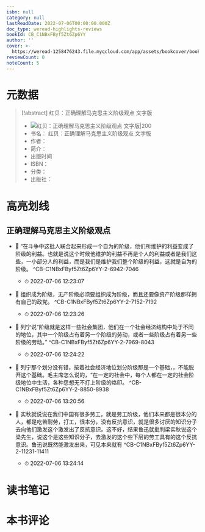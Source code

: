 ```yaml
---
isbn: null
category: null
lastReadDate: 2022-07-06T00:00:00.000Z
doc_type: weread-highlights-reviews
bookId: CB_C1NBxFByf5Zt6Zp6YY
author: ''
cover: >-
  https://weread-1258476243.file.myqcloud.com/app/assets/bookcover/book_cover_default_imported_03.png
reviewCount: 0
noteCount: 5
---
```

# 元数据
> [!abstract] 红贝：正确理解马克思主义阶级观点 文字版
> - ![ 红贝：正确理解马克思主义阶级观点 文字版|200](https://weread-1258476243.file.myqcloud.com/app/assets/bookcover/book_cover_default_imported_03.png)
> - 书名： 红贝：正确理解马克思主义阶级观点 文字版
> - 作者： 
> - 简介： 
> - 出版时间 
> - ISBN： 
> - 分类： 
> - 出版社： 

# 高亮划线

## 正确理解马克思主义阶级观点


- 📌 “在斗争中这批人联合起来形成一个自为的阶级，他们所维护的利益变成了阶级的利益。也就是说这个时候他维护的利益不再是个人的利益或者是我们这些，一小部分人的利益，而是我们是维护我们整个阶级的利益，这就是自为的阶级。 ^CB-C1NBxFByf5Zt6Zp6YY-2-6942-7046
    - ⏱ 2022-07-06 12:23:07 

- 📌 组织成为阶级，无产阶级必须要组织成为阶级，而且还要像资产阶级那样拥有自己的政党。 ^CB-C1NBxFByf5Zt6Zp6YY-2-7152-7192
    - ⏱ 2022-07-06 12:23:26 

- 📌 列宁说“阶级就是这样一些社会集团，他们在一个社会经济结构中处于不同的地位，其中一个阶级占有着另一个阶级的劳动，或者一些阶级占有着另一些阶级的劳动。” ^CB-C1NBxFByf5Zt6Zp6YY-2-7969-8043
    - ⏱ 2022-07-06 12:24:22 

- 📌 列宁那个划分没有错，按着社会经济地位划分阶级那是一个基础，，不能脱开这个基础。毛主席怎么说的，“在一定的社会中，每个人都在一定的社会阶级地位中生活，各种思想无不打上阶级的烙印。 ^CB-C1NBxFByf5Zt6Zp6YY-2-8850-8938
    - ⏱ 2022-07-06 13:20:56 

- 📌 实秋就说说在我们中国有很多劳工，就是劳工阶级，他们本来都是很本分的人，都是吃苦耐劳，打工，很本分，没有反抗意识，就是很多讨厌的知识分子去向他们激发这个激发出了反抗意识。这不好，结果鲁迅就批判梁实秋说这个梁先生，说这个是这些知识分子，去激发的这个些下层的劳工具有的这个反抗意识。鲁迅说既然能激发出来，可见本来就有 ^CB-C1NBxFByf5Zt6Zp6YY-2-11231-11411
    - ⏱ 2022-07-06 13:24:14 
# 读书笔记

# 本书评论
